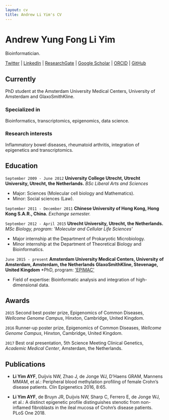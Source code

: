 ```yaml
---
layout: cv
title: Andrew Li Yim's CV
---
```

# Andrew Yung Fong Li Yim
Bioinformatician.

<div id="webaddress">
<a href="https://twitter.com/ndly91">Twitter</a>
  | <a href="https://www.linkedin.com/in/andrew-li-yim-840a10a0/">LinkedIn</a>
  | <a href="https://www.researchgate.net/profile/Andrew_Li_Yim">ResearchGate</a>
  | <a href="https://scholar.google.nl/citations?view_op=list_works&hl=en&user=4I7rgpUAAAAJ">Google Scholar</a>
  | <a href="https://orcid.org/0000-0002-0754-0953">ORCID</a>
  | <a href="https://github.com/ND91">GitHub</a>
</div>


## Currently

PhD student at the Amsterdam University Medical Centers, University of Amsterdam and GlaxoSmithKline.

### Specialized in

Bioinformatics, transcriptomics, epigenomics, data science.


### Research interests

Inflammatory bowel diseases, rheumatoid arthritis, integration of epigenetics and transcriptomics.


## Education

`September 2009 - June 2012`
__University College Utrecht, Utrecht University, Utrecht, the Netherlands.__
*BSc Liberal Arts and Sciences*
* Major: Sciences (Molecular cell biology and Mathematics).
* Minor: Social sciences (Law).

`September 2011 - December 2011`
__Chinese University of Hong Kong, Hong Kong S.A.R., China.__
*Exchange semester.*

`September 2012 - April 2015`
__Utrecht University, Utrecht, the Netherlands.__
*MSc Biology, program: 'Molecular and Cellular Life Sciences'*
* Major internship at the Department of Prokaryotic Microbiology.
* Minor internship at the Department of Theoretical Biology and Bioinformatics.

`June 2015 - present`
__Amsterdam University Medical Centers, University of Amsterdam, Amsterdam, the Netherlands__
__GlaxoSmithKline, Stevenage, United Kingdom__
*PhD, program: ['EPIMAC'](https://cordis.europa.eu/project/rcn/193846/factsheet/en)
* Field of expertise: Bioinformatic analysis and integration of high-dimensional data.


## Awards

`2015`
Second best poster prize, Epigenomics of Common Diseases, *Wellcome Genome Campus*, Hinxton, Cambridge, United Kingdom.

`2016`
Runner-up poster prize, Epigenomics of Common Diseases, *Wellcome Genome Campus*, Hinxton, Cambridge, United Kingdom.

`2017`
Best oral presentation, 5th Science Meeting Clinical Genetics, *Academic Medical Center*, Amsterdam, the Netherlands.


## Publications

* __Li Yim AYF__, Duijvis NW, Zhao J, de Jonge WJ, D’Haens GRAM, Mannens MMAM, et al.: Peripheral blood methylation profiling of female Crohn’s disease patients. Clin Epigenetics 2016, 8:65.

* __Li Yim AYF__, de Bruyn JR, Duijvis NW, Sharp C, Ferrero E, de Jonge WJ, et al.: A distinct epigenetic profile distinguishes stenotic from non-inflamed fibroblasts in the ileal mucosa of Crohn’s disease patients. PLoS One 2018.

<!-- ### Footer

Last updated: January 2019 -->


